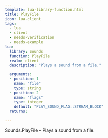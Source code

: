 ```yaml
---
template: lua-library-function.html
title: PlayFile
icon: lua-client
tags:
  - lua
  - client
  - needs-verification
  - needs-example
lua:
  library: Sounds
  function: PlayFile
  realm: client
  description: "Plays a sound from a file."
  
  arguments:
  - position: 1
    name: "file"
    type: string
  - position: 2
    name: "flags"
    type: integer
    default: "PLAY_SOUND_FLAG::STREAM_BLOCK"
  returns:
    
---
```


<div class="lua__search__keywords">
Sounds.PlayFile &#x2013; Plays a sound from a file.
</div>
